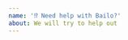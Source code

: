 ```yaml
---
name: '⁉️ Need help with Bailo?'
about: We will try to help out
---
```


<!--
If you have a question about Bailo that is not a bug report or feature request please include as much information as possible here and we will try to help you out.
-->
